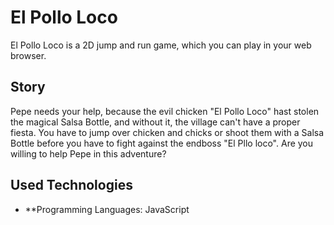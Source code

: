 # El Pollo Loco
El Pollo Loco is a 2D jump and run game, which you can play in your web browser.

## Story
Pepe needs your help, because the evil chicken "El Pollo Loco" hast stolen the magical Salsa Bottle, and without it, the village can't have a proper fiesta.
You have to jump over chicken and chicks or shoot them with a Salsa Bottle before you have to fight against the endboss "El Pllo loco".
Are you willing to help Pepe in this adventure?

## Used Technologies
- **Programming Languages: JavaScript
